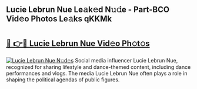 ## Lucie Lebrun Nue Le𝚊k𝚎d N𝚞𝚍e - Part-BCO Vid𝚎o Photos Le𝚊ks qKKMk

# <h2><a href="http://fb5uaa.evod.top/?m=Lucie+Lebrun+Nue">🔗 👉🔴 Lucie Lebrun Nue Vid𝚎o Ph𝚘t𝚘s</a></h2>

[![Lucie Lebrun Nue N𝚞d𝚎s](https://i.imgur.com/8V9OHl7.gif)](http://fb5uaa.evod.top/?m=Lucie+Lebrun+Nue)
Social media influencer Lucie Lebrun Nue, recognized for sharing lifestyle and dance-themed content, including dance performances and vlogs. The media Lucie Lebrun Nue often plays a role in shaping the political agendas of public figures. 
